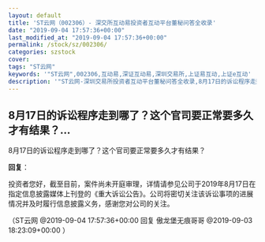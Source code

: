 ```yaml
---
layout: default
title: 'ST云网（002306）- 深交所互动易投资者互动平台董秘问答全收录'
date: "2019-09-04 17:57:36+00:00"
last_modified_at: "2019-09-04 17:57:36+00:00"
permalink: /stock/sz/002306/
categories: szstock
cover: 
tags: "ST云网"
keywords: '"ST云网",002306,互动易,深证互动易,深圳交易所,上证易互动,上证e互动'
description: '"ST云网-深圳交易所投资者互动平台董秘问答全收录,8月17日的诉讼程序走到哪了？这个官司要正常要多久才有结果？"'
---
```


## 8月17日的诉讼程序走到哪了？这个官司要正常要多久才有结果？...

8月17日的诉讼程序走到哪了？这个官司要正常要多久才有结果？

**回复**：

投资者您好，截至目前，案件尚未开庭审理，详情请参见公司于2019年8月17日在指定信息披露媒体上刊登的《重大诉讼公告》。公司将密切关注该诉讼事项的进展情况并及时履行信息披露义务，感谢您对公司的关注。 

（ST云网  @2019-09-04 17:57:36+00:00 回复 傲龙堡无痕哥哥  @2019-09-03 18:23:09+00:00 ）

